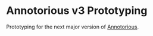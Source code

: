 # Annotorious v3 Prototyping

Prototyping for the next major version of [Annotorious](https://annotorious.com).
